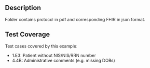 
## Description

Folder contains protocol in pdf and corresponding FHIR in json format.

## Test Coverage

Test cases covered by this example:
* 1.E3: Patient without NIS/NIS/RRN number
* 4.4B: Administrative comments (e.g. missing DOBs)
